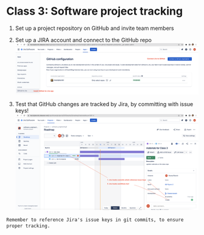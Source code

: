 # Class 3: Software project tracking

1. Set up a project repository on GitHub and invite team members

2. Set up a JIRA account and connect to the GitHub repo
![Jira app for GitHub](figures/Jira_GitHub_app.png) 

3. Test that GitHub changes are tracked by Jira, by committing with issue keys!
![Jira tracking GitHub](figures/Jira_GitHub_tracking.png)

```{note}
Remember to reference Jira's issue keys in git commits, to ensure proper tracking.
```
